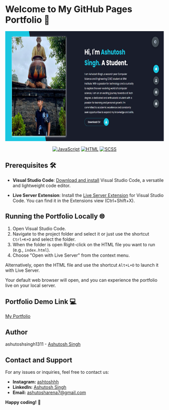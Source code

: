 # Welcome to My GitHub Pages Portfolio 🚀
<p align="center">
 <img height=350px src="./frontpage.png" alt="Front Page">
</p>
<div align="center">
 
[![JavaScript](https://img.shields.io/badge/JavaScript-ES6-yellow.svg)](https://developer.mozilla.org/en-US/docs/Web/JavaScript)
[![HTML](https://img.shields.io/badge/HTML5-blue.svg)](https://developer.mozilla.org/en-US/docs/Web/Guide/HTML/HTML5)
[![SCSS](https://img.shields.io/badge/SCSS-Styles-bf4080.svg)](https://sass-lang.com/documentation)

</div>

## Prerequisites 🛠️

- **Visual Studio Code**: [Download and install](https://code.visualstudio.com/download) Visual Studio Code, a versatile and lightweight code editor.

- **Live Server Extension**: Install the [Live Server Extension](https://marketplace.visualstudio.com/items?itemName=ritwickdey.LiveServer) for Visual Studio Code. You can find it in the Extensions view (Ctrl+Shift+X).

## Running the Portfolio Locally 🌐

1. Open Visual Studio Code.
2. Navigate to the project folder and select it or just use the shortcut `Ctrl+K+O` and select the folder.
3. When the folder is open Right-click on the HTML file you want to run (e.g., `index.html`).
4. Choose "Open with Live Server" from the context menu.

Alternatively, open the HTML file and use the shortcut `Alt+L+O` to launch it with Live Server.

Your default web browser will open, and you can experience the portfolio live on your local server.

## Portfolio Demo Link 💻
[My Portfolio](https://ashutoshsingh1311.github.io/)

## Author

ashutoshsingh1311 - [Ashutosh Singh](https://github.com/ashutoshsingh1311)

## Contact and Support

For any issues or inquiries, feel free to contact us:

- **Instagram:** [ashtoshhh](https://www.instagram.com/ashtoshhh/)
- **LinkedIn:** [Ashutosh Singh](https://www.linkedin.com/in/ashutosh-singh-16a5b4251/)
- **Email:** ashutosharena7@gmail.com

**Happy coding!** 🚀
